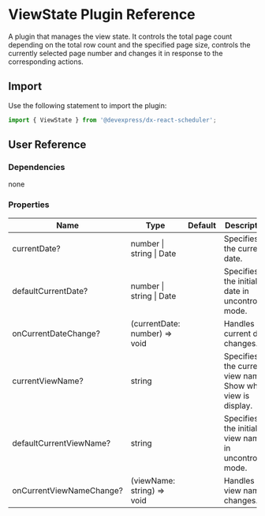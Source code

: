 # ViewState Plugin Reference

A plugin that manages the view state. It controls the total page count depending on the total row count and the specified page size, controls the currently selected page number and changes it in response to the corresponding actions.

## Import

Use the following statement to import the plugin:

```js
import { ViewState } from '@devexpress/dx-react-scheduler';
```

## User Reference

### Dependencies

none

### Properties

Name | Type | Default | Description
-----|------|---------|------------
currentDate? | number &#124; string &#124; Date | | Specifies the current date.
defaultCurrentDate? | number &#124; string &#124; Date | | Specifies the initial date in uncontrolled mode.
onCurrentDateChange? | (currentDate: number) => void | | Handles current date changes.
currentViewName? | string | | Specifies the current view name. Show what view is display.
defaultCurrentViewName? | string | | Specifies the initial view name in uncontrolled mode.
onCurrentViewNameChange? | (viewName: string) => void | | Handles view name changes.
